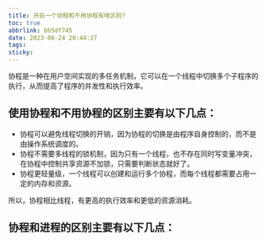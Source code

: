 ```yaml
---
title: 开启一个协程和不用协程有啥区别?
toc: true
abbrlink: bb5df745
date: 2023-06-24 20:44:27
tags:
sticky:
---
```


协程是一种在用户空间实现的多任务机制，它可以在一个线程中切换多个子程序的执行，从而提高了程序的并发性和执行效率。

<!-- more -->

## 使用协程和不用协程的区别主要有以下几点：

- 协程可以避免线程切换的开销，因为协程的切换是由程序自身控制的，而不是由操作系统调度的。
- 协程不需要多线程的锁机制，因为只有一个线程，也不存在同时写变量冲突，在协程中控制共享资源不加锁，只需要判断状态就好了。
- 协程更轻量级，一个线程可以创建和运行多个协程，而每个线程都需要占用一定的内存和资源。

所以，协程相比线程，有更高的执行效率和更低的资源消耗。


## 协程和进程的区别主要有以下几点：